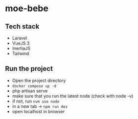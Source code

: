 
# moe-bebe

## Tech stack

-   Laravel
-   VueJS 3
-   InertiaJS
-   Tailwind

## Run the project

-   Open the project directory
-   `docker compose up -d`
-   php artisan serve
-   make sure that you run the latest node (check with node -v)
-   if not, run `nvm use node`
-   in a new tab -> `npm run dev`
-   open localhost in browser
